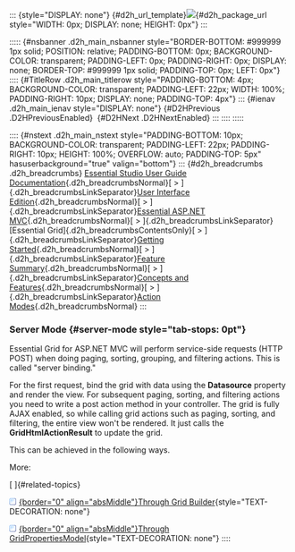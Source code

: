 ::: {style="DISPLAY: none"}
[](ms-xhelp:///?Id=d2h_url_template){#d2h_url_template}![](!package_url!){#d2h_package_url style="WIDTH: 0px; DISPLAY: none; HEIGHT: 0px"}
:::

::::: {#nsbanner .d2h_main_nsbanner style="BORDER-BOTTOM: #999999 1px solid; POSITION: relative; PADDING-BOTTOM: 0px; BACKGROUND-COLOR: transparent; PADDING-LEFT: 0px; PADDING-RIGHT: 0px; DISPLAY: none; BORDER-TOP: #999999 1px solid; PADDING-TOP: 0px; LEFT: 0px"}
:::: {#TitleRow .d2h_main_titlerow style="PADDING-BOTTOM: 4px; BACKGROUND-COLOR: transparent; PADDING-LEFT: 22px; WIDTH: 100%; PADDING-RIGHT: 10px; DISPLAY: none; PADDING-TOP: 4px"}
::: {#ienav .d2h_main_ienav style="DISPLAY: none"}
[](ms-xhelp:///?Id=ffab8b7b-11e4-45e2-9081-fb2d0716a038){#D2HPrevious .D2HPreviousEnabled}  [](ms-xhelp:///?Id=cbd77497-1796-424b-b6c5-89fd43829b31){#D2HNext .D2HNextEnabled}
:::
::::
:::::

:::: {#nstext .d2h_main_nstext style="PADDING-BOTTOM: 10px; BACKGROUND-COLOR: transparent; PADDING-LEFT: 22px; PADDING-RIGHT: 10px; HEIGHT: 100%; OVERFLOW: auto; PADDING-TOP: 5px" hasuserbackground="true" valign="bottom"}
::: {#d2h_breadcrumbs .d2h_breadcrumbs}
[Essential Studio User Guide Documentation](ms-xhelp:///?Id=12457748-09e3-4d74-a240-8e049cedf030){.d2h_breadcrumbsNormal}[ \> ]{.d2h_breadcrumbsLinkSeparator}[User Interface Edition](ms-xhelp:///?Id=c29296b7-531c-413b-a0ec-488ca1f7f669){.d2h_breadcrumbsNormal}[ \> ]{.d2h_breadcrumbsLinkSeparator}[Essential ASP.NET MVC](ms-xhelp:///?Id=4b14e7d1-65c4-4f67-b1aa-2c37709905a5){.d2h_breadcrumbsNormal}[ \> ]{.d2h_breadcrumbsLinkSeparator}[Essential Grid]{.d2h_breadcrumbsContentsOnly}[ \> ]{.d2h_breadcrumbsLinkSeparator}[Getting Started](ms-xhelp:///?Id=c7ed3902-b25b-4170-be58-1d3d0b57748a){.d2h_breadcrumbsNormal}[ \> ]{.d2h_breadcrumbsLinkSeparator}[Feature Summary](ms-xhelp:///?Id=1923e679-441a-44e0-9bca-e0e50988a857){.d2h_breadcrumbsNormal}[ \> ]{.d2h_breadcrumbsLinkSeparator}[Concepts and Features](ms-xhelp:///?Id=4a1657fa-4756-42b9-9153-aebf5dcfc503){.d2h_breadcrumbsNormal}[ \> ]{.d2h_breadcrumbsLinkSeparator}[Action Modes](ms-xhelp:///?Id=ffab8b7b-11e4-45e2-9081-fb2d0716a038){.d2h_breadcrumbsNormal}
:::

### Server Mode {#server-mode style="tab-stops: 0pt"}

Essential Grid for ASP.NET MVC will perform service-side requests (HTTP POST) when doing paging, sorting, grouping, and filtering actions. This is called "server binding."

For the first request, bind the grid with data using the **Datasource** property and render the view. For subsequent paging, sorting, and filtering actions you need to write a post action method in your controller. The grid is fully AJAX enabled, so while calling grid actions such as paging, sorting, and filtering, the entire view won't be rendered. It just calls the **GridHtmlActionResult** to update the grid.

This can be achieved in the following ways.

More:

[ ]{#related-topics}

[![](button.gif){border="0" align="absMiddle"}Through Grid Builder](ms-xhelp:///?Id=76ec492d-1c35-44d1-a259-0a37d155bb1d){style="TEXT-DECORATION: none"}

[![](button.gif){border="0" align="absMiddle"}Through GridPropertiesModel](ms-xhelp:///?Id=f59ea796-a640-4435-8397-95679a5a1f4b){style="TEXT-DECORATION: none"}
::::
